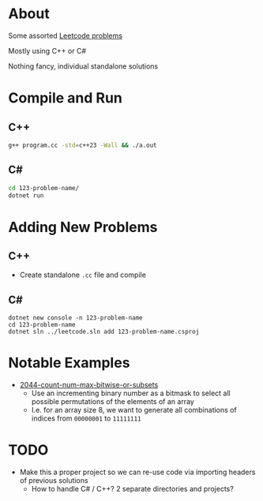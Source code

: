 # About

Some assorted [Leetcode problems](https://leetcode.com/problems)

Mostly using C++ or C#

Nothing fancy, individual standalone solutions

# Compile and Run

## C++

```bash
g++ program.cc -std=c++23 -Wall && ./a.out
```

## C#

```bash
cd 123-problem-name/
dotnet run
```

# Adding New Problems

## C++

- Create standalone `.cc` file and compile

## C#

```
dotnet new console -n 123-problem-name
cd 123-problem-name
dotnet sln ../leetcode.sln add 123-problem-name.csproj
```

# Notable Examples

- [2044-count-num-max-bitwise-or-subsets](2044-count-num-max-bitwise-or-subsets/program.cc)
    - Use an incrementing binary number as a bitmask to select all possible permutations of the elements of an array
    - I.e. for an array size 8, we want to generate all combinations of indices from `00000001` to `11111111`

# TODO

- Make this a proper project so we can re-use code via importing headers of previous solutions
    - How to handle C# / C++? 2 separate directories and projects?

